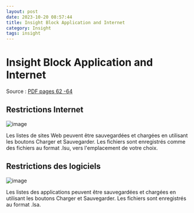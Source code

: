 ```yaml
---
layout: post
date: 2023-10-20 08:57:44
title: Insight Block Application and Internet
category: Insight
tags: insight
---
```


# Insight Block Application and Internet

Source : [PDF pages 62 -64](https://www.faronics.com/assets/INS_Manual_F.pdf)

## Restrictions Internet
![image](https://github.com/vijaidjearam/blog/assets/1507737/15378ecf-71ac-4ac8-8533-2724863756bf)

Les listes de sites Web peuvent être sauvegardées et chargées en utilisant les boutons Charger et Sauvegarder. Les fichiers sont enregistrés comme des fichiers au format .Isu, vers l'emplacement de votre choix.


## Restrictions des logiciels
![image](https://github.com/vijaidjearam/blog/assets/1507737/57357bed-3489-4663-89fa-9b79bbd3fe9a)

Les listes des applications peuvent être sauvegardées et chargées en utilisant les boutons Charger et Sauvegarder. Les fichiers sont enregistrés au format .lsa.
